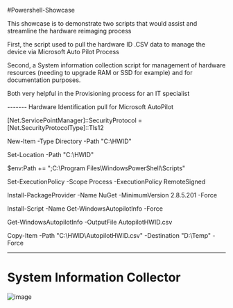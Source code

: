 #Powershell-Showcase

This showcase is to demonstrate two scripts that would assist and streamline the hardware reimaging process

First, the script used to pull the hardware ID .CSV data to manage the device via Microsoft Auto Pilot Process

Second, a System information collection script for management of hardware resources (needing to upgrade RAM or SSD for example) and for documentation purposes.


Both very helpful in the Provisioning process for an IT specialist


------- Hardware Identification pull for Microsoft AutoPilot

[Net.ServicePointManager]::SecurityProtocol = [Net.SecurityProtocolType]::Tls12

New-Item -Type Directory -Path "C:\HWID"


Set-Location -Path "C:\HWID"


$env:Path += ";C:\Program Files\WindowsPowerShell\Scripts"


Set-ExecutionPolicy -Scope Process -ExecutionPolicy RemoteSigned

Install-PackageProvider -Name NuGet -MinimumVersion 2.8.5.201 -Force

Install-Script -Name Get-WindowsAutopilotInfo -Force

Get-WindowsAutopilotInfo -OutputFile AutopilotHWID.csv

Copy-Item -Path "C:\HWID\AutopilotHWID.csv" -Destination "D:\Temp" -Force


---------------------------------------------------------------------------------------------

# System Information Collector


![image](https://github.com/Applepancakes/PS-Showcase/assets/158091426/1541488d-5e89-44ab-b060-a48cf83663d3)

